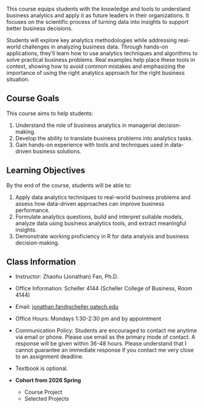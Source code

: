 This course equips students with the knowledge and tools to understand business analytics and apply it as future leaders in their organizations. It focuses on the scientific process of turning data into insights to support better business decisions.

Students will explore key analytics methodologies while addressing real-world challenges in analyzing business data. Through hands-on applications, they’ll learn how to use analytics techniques and algorithms to solve practical business problems. Real examples help place these tools in context, showing how to avoid common mistakes and emphasizing the importance of using the right analytics approach for the right business situation.

## Course Goals 
This course aims to help students:
  1. Understand the role of business analytics in managerial decision-making.
  2. Develop the ability to translate business problems into analytics tasks.
  3. Gain hands-on experience with tools and techniques used in data-driven business solutions.

## Learning Objectives
By the end of the course, students will be able to:
  1. Apply data analytics techniques to real-world business problems and assess how data-driven approaches can improve business performance.
  2. Formulate analytics questions, build and interpret suitable models, analyze data using business analytics tools, and extract meaningful insights.
  3. Demonstrate working proficiency in R for data analysis and business decision-making.

 <!----Course Goals --->
 <!----This course aims to help students:--->
 <!----Understand the role of business analytics in managerial decision-making.--->
 <!----Develop the ability to translate business problems into analytics tasks.--->
 <!----Gain hands-on experience with tools and techniques used in data-driven business solutions.--->

 <!----Learning Objectives--->
 <!----By the end of the course, students will be able to:--->
 <!----Select appropriate analytics models for specific business problems--->
 <!----Develop and fit analytics models using real-world data.--->
 <!----Interpret model outputs and apply them to support decision-making.--->
 <!----Use business analytics software and R to generate actionable insights.--->


## Class Information
  * Instructor: Zhaohu (Jonathan) Fan, Ph.D.
  * Office Information: Scheller 4144 (Scheller College of Business, Room 4144) 
  * Email: jonathan.fan@scheller.gatech.edu
  * Office Hours: Mondays 1:30-2:30 pm and by appointment
  *  Communication Policy: Students are encouraged to contact me anytime via email or phone. Please use email as the primary mode of contact.  A response will be given within 36-48 hours.  Please understand that I cannot guarantee an immediate response if you contact me very close to an assignment deadline. 
  * Textbook is optional.


 * **Cohort from 2026 Spring**
    * Course Project
    * Selected Projects




